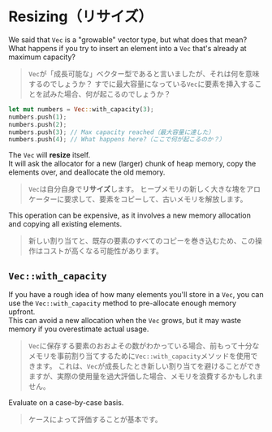 # Resizing（リサイズ）

We said that `Vec` is a "growable" vector type, but what does that mean?
What happens if you try to insert an element into a `Vec` that's already at maximum capacity?

> `Vec`が「成長可能な」ベクター型であると言いましたが、それは何を意味するのでしょうか？
> すでに最大容量になっている`Vec`に要素を挿入することを試みた場合、何が起こるのでしょうか？

```rust
let mut numbers = Vec::with_capacity(3);
numbers.push(1);
numbers.push(2);
numbers.push(3); // Max capacity reached（最大容量に達した）
numbers.push(4); // What happens here?（ここで何が起こるのか？）
```

The `Vec` will **resize** itself.\
It will ask the allocator for a new (larger) chunk of heap memory, copy the elements over, and deallocate the old memory.

> `Vec`は自分自身で**リサイズ**します。
> ヒープメモリの新しく大きな塊をアロケーターに要求して、要素をコピーして、古いメモリを解放します。

This operation can be expensive, as it involves a new memory allocation and copying all existing elements.

> 新しい割り当てと、既存の要素のすべてのコピーを巻き込むため、この操作はコストが高くなる可能性があります。

## `Vec::with_capacity`

If you have a rough idea of how many elements you'll store in a `Vec`, you can use the `Vec::with_capacity`
method to pre-allocate enough memory upfront.\
This can avoid a new allocation when the `Vec` grows, but it may waste memory if you overestimate actual usage.

> `Vec`に保存する要素のおおよその数がわかっている場合、前もって十分なメモリを事前割り当てするために`Vec::with_capacity`メソッドを使用できます。
> これは、`Vec`が成長したとき新しい割り当てを避けることができますが、実際の使用量を過大評価した場合、メモリを浪費するかもしれません。

Evaluate on a case-by-case basis.

> ケースによって評価することが基本です。

